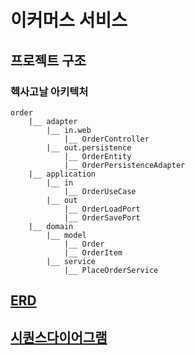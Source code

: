 # 이커머스 서비스

## 프로젝트 구조

### 헥사고날 아키텍처

```
order
    |__ adapter
        |__ in.web 
            |__ OrderController
        |__ out.persistence
            |__ OrderEntity
            |__ OrderPersistenceAdapter
    |__ application 
        |__ in 
            |__ OrderUseCase
        |__ out
            |__ OrderLoadPort
            |__ OrderSavePort
    |__ domain 
        |__ model
            |__ Order 
            |__ OrderItem 
        |__ service 
            |__ PlaceOrderService 
```

## [ERD](docs%2FERD.md)

## [시퀀스다이어그램](docs%2F%EC%8B%9C%ED%80%80%EC%8A%A4%EB%8B%A4%EC%9D%B4%EC%96%B4%EA%B7%B8%EB%9E%A8.md)